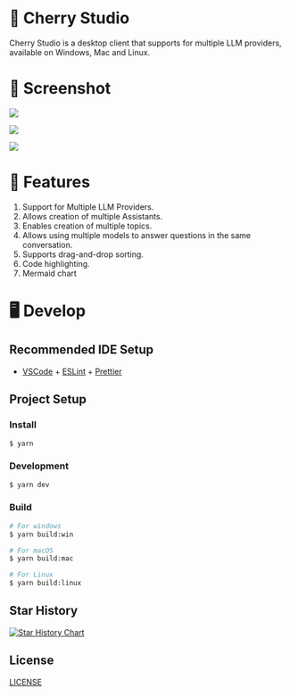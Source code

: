 # 🍒 Cherry Studio

Cherry Studio is a desktop client that supports for multiple LLM providers, available on Windows, Mac and Linux.

# 🌠 Screenshot

![](https://github.com/user-attachments/assets/ca57086e-d2c7-40ea-a63a-2c7f9b3a05ea)

![](https://github.com/user-attachments/assets/3f3f0bfa-cb88-4abf-923a-a0859fa3c912)

![](https://github.com/user-attachments/assets/288560c1-d218-437c-87c2-2a5e87b43b93)

# 🌟 Features

1. Support for Multiple LLM Providers.
2. Allows creation of multiple Assistants.
3. Enables creation of multiple topics.
4. Allows using multiple models to answer questions in the same conversation.
5. Supports drag-and-drop sorting.
6. Code highlighting.
7. Mermaid chart

# 🖥️ Develop

## Recommended IDE Setup

- [VSCode](https://code.visualstudio.com/) + [ESLint](https://marketplace.visualstudio.com/items?itemName=dbaeumer.vscode-eslint) + [Prettier](https://marketplace.visualstudio.com/items?itemName=esbenp.prettier-vscode)

## Project Setup

### Install

```bash
$ yarn
```

### Development

```bash
$ yarn dev
```

### Build

```bash
# For windows
$ yarn build:win

# For macOS
$ yarn build:mac

# For Linux
$ yarn build:linux
```

## Star History

[![Star History Chart](https://api.star-history.com/svg?repos=kangfenmao/cherry-studio&type=Timeline)](https://star-history.com/#kangfenmao/cherry-studio&Timeline)

## License

[LICENSE](./LICENSE)
